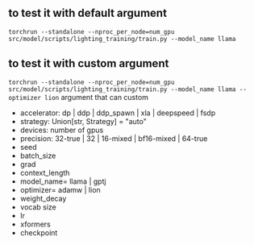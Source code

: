 ## to test it with default argument
```torchrun --standalone --nproc_per_node=num_gpu src/model/scripts/lighting_training/train.py --model_name llama```
## to test it with custom argument
```torchrun --standalone --nproc_per_node=num_gpu src/model/scripts/lighting_training/train.py --model_name llama --optimizer lion```
argument that can custom
- accelerator: dp | ddp | ddp_spawn | xla | deepspeed | fsdp
- strategy: Union[str, Strategy] = "auto"
- devices: number of gpus
- precision: 32-true | 32 | 16-mixed | bf16-mixed | 64-true
- seed
- batch_size
- grad
- context_length
- model_name= llama | gptj
- optimizer= adamw | lion
- weight_decay
- vocab size
- lr
- xformers
- checkpoint